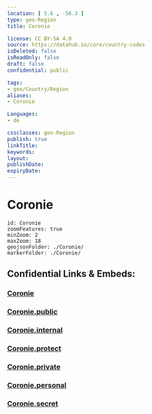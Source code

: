 ```yaml
---
location: [ 5.6 , -56.3 ] 
type: geo-Region
title: Coronie

license: CC BY-SA 4.0
source: https://datahub.io/core/country-codes
isDeleted: false
isReadOnly: false
draft: false
confidential: public

tags:
- geo/Country/Region
aliases:
- Coronie

Languages:
- de

cssclasses: geo-Region
publish: true
linkTitle: 
keywords: 
layout: 
publishDate: 
expiryDate: 
---
```


# Coronie

```leaflet
id: Coronie
zoomFeatures: true 
minZoom: 2 
maxZoom: 18
geojsonFolder: ./Coronie/
markerFolder: ./Coronie/
```


## Confidential Links & Embeds: 

### [Coronie](/_Standards/Earth/Continent/America~South/Suriname/Districts~Suriname/Coronie.md) 

### [Coronie.public](/_public/Earth/Continent/America~South/Suriname/Districts~Suriname/Coronie.public.md) 

### [Coronie.internal](/_internal/Earth/Continent/America~South/Suriname/Districts~Suriname/Coronie.internal.md) 

### [Coronie.protect](/_protect/Earth/Continent/America~South/Suriname/Districts~Suriname/Coronie.protect.md) 

### [Coronie.private](/_private/Earth/Continent/America~South/Suriname/Districts~Suriname/Coronie.private.md) 

### [Coronie.personal](/_personal/Earth/Continent/America~South/Suriname/Districts~Suriname/Coronie.personal.md) 

### [Coronie.secret](/_secret/Earth/Continent/America~South/Suriname/Districts~Suriname/Coronie.secret.md)

